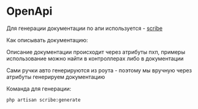# OpenApi

Для генерации документации по апи используется - [scribe](https://scribe.knuckles.wtf/)

Как описывать документацию:

Описание документации происходит через атрибуты пхп, примеры использование можно найти в контроллерах либо в документации

Сами ручки авто генерируются из роута - поэтому мы вручную через атрибуты генерируем документацию

Команда для генерации:

```bash
php artisan scribe:generate
```
